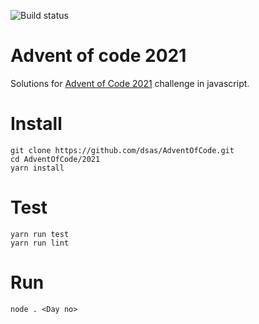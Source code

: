 ![Build status](https://github.com/dsas/AdventOfCode/workflows/2021%20build%20and%20test/badge.svg)
# Advent of code 2021
Solutions for [Advent of Code 2021](https://adventofcode.com/2021) challenge in javascript.


# Install
```
git clone https://github.com/dsas/AdventOfCode.git
cd AdventOfCode/2021
yarn install
```
# Test
```
yarn run test
yarn run lint
```

# Run
```
node . <Day no>
```
